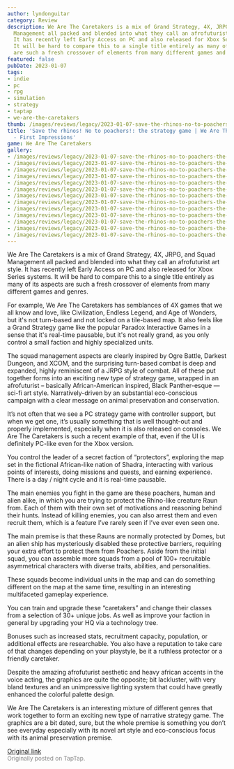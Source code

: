 ```yaml
---
author: lyndonguitar
category: Review
description: We Are The Caretakers is a mix of Grand Strategy, 4X, JRPG, and Squad
  Management all packed and blended into what they call an afrofuturist art style.
  It has recently left Early Access on PC and also released for Xbox Series systems.
  It will be hard to compare this to a single title entirely as many of its aspects
  are such a fresh crossover of elements from many different games and genres.
featured: false
pubDate: 2023-01-07
tags:
- indie
- pc
- rpg
- simulation
- strategy
- taptap
- we-are-the-caretakers
thumb: /images/reviews/legacy/2023-01-07-save-the-rhinos-no-to-poachers-the-strategy-game--we-are-the-caretakers---first-impressio-0.avif
title: 'Save the rhinos! No to poachers!: the strategy game | We Are The Caretakers
  - First Impressions'
game: We Are The Caretakers
gallery:
- /images/reviews/legacy/2023-01-07-save-the-rhinos-no-to-poachers-the-strategy-game--we-are-the-caretakers---first-impressio-0.avif
- /images/reviews/legacy/2023-01-07-save-the-rhinos-no-to-poachers-the-strategy-game--we-are-the-caretakers---first-impressio-1.avif
- /images/reviews/legacy/2023-01-07-save-the-rhinos-no-to-poachers-the-strategy-game--we-are-the-caretakers---first-impressio-2.avif
- /images/reviews/legacy/2023-01-07-save-the-rhinos-no-to-poachers-the-strategy-game--we-are-the-caretakers---first-impressio-3.avif
- /images/reviews/legacy/2023-01-07-save-the-rhinos-no-to-poachers-the-strategy-game--we-are-the-caretakers---first-impressio-4.avif
- /images/reviews/legacy/2023-01-07-save-the-rhinos-no-to-poachers-the-strategy-game--we-are-the-caretakers---first-impressio-5.avif
- /images/reviews/legacy/2023-01-07-save-the-rhinos-no-to-poachers-the-strategy-game--we-are-the-caretakers---first-impressio-6.avif
- /images/reviews/legacy/2023-01-07-save-the-rhinos-no-to-poachers-the-strategy-game--we-are-the-caretakers---first-impressio-7.avif
- /images/reviews/legacy/2023-01-07-save-the-rhinos-no-to-poachers-the-strategy-game--we-are-the-caretakers---first-impressio-8.avif
- /images/reviews/legacy/2023-01-07-save-the-rhinos-no-to-poachers-the-strategy-game--we-are-the-caretakers---first-impressio-9.avif
- /images/reviews/legacy/2023-01-07-save-the-rhinos-no-to-poachers-the-strategy-game--we-are-the-caretakers---first-impressio-10.avif
- /images/reviews/legacy/2023-01-07-save-the-rhinos-no-to-poachers-the-strategy-game--we-are-the-caretakers---first-impressio-11.avif
- /images/reviews/legacy/2023-01-07-save-the-rhinos-no-to-poachers-the-strategy-game--we-are-the-caretakers---first-impressio-12.avif
---
```

We Are The Caretakers is a mix of Grand Strategy, 4X, JRPG, and Squad Management all packed and blended into what they call an afrofuturist art style. It has recently left Early Access on PC and also released for Xbox Series systems. It will be hard to compare this to a single title entirely as many of its aspects are such a fresh crossover of elements from many different games and genres.

For example, We Are The Caretakers has semblances of 4X games that we all know and love, like Civilization, Endless Legend, and Age of Wonders, but it's not turn-based and not locked on a tile-based map. It also feels like a Grand Strategy game like the popular Paradox Interactive Games in a sense that it's real-time pausable, but it's not really grand, as you only control a small faction and highly specialized units.

The squad management aspects are clearly inspired by Ogre Battle, Darkest Dungeon, and XCOM, and the surprising turn-based combat is deep and expanded, highly reminiscent of a JRPG style of combat. All of these put together forms into an exciting new type of strategy game, wrapped in an afrofuturist – basically African-American inspired, Black Panther-esque — sci-fi art style. Narratively-driven by an substantial eco-conscious campaign with a clear message on animal preservation and conservation.

It’s not often that we see a PC strategy game with controller support, but when we get one, it’s usually something that is well thought-out and properly implemented, especially when it is also released on consoles. We Are The Caretakers is such a recent example of that, even if the UI is definitely PC-like even for the Xbox version.

You control the leader of a secret faction of “protectors”, exploring the map set in the fictional African-like nation of Shadra, interacting with various points of interests, doing missions and quests, and earning experience. There is a day / night cycle and it is real-time pausable.

The main enemies you fight in the game are these poachers, human and alien alike, in which you are trying to protect the Rhino-like creature Raun from. Each of them with their own set of motivations and reasoning behind their hunts. Instead of killing enemies, you can also arrest them and even recruit them, which is a feature I’ve rarely seen if I’ve ever even seen one.

The main premise is that these Rauns are normally protected by Domes, but an alien ship has mysteriously disabled these protective barriers, requiring your extra effort to protect them from Poachers. Aside from the initial squad, you can assemble more squads from a pool of 100+ recruitable asymmetrical characters with diverse traits, abilities, and personalities.

These squads become individual units in the map and can do something different on the map at the same time, resulting in an interesting multifaceted gameplay experience.

You can train and upgrade these “caretakers” and change their classes from a selection of 30+ unique jobs. As well as improve your faction in general by upgrading your HQ via a technology tree.

Bonuses such as increased stats, recruitment capacity, population, or additional effects are researchable. You also have a reputation to take care of that changes depending on your playstyle, be it a ruthless protector or a friendly caretaker.

Despite the amazing afrofuturist aesthetic and heavy african accents in the voice acting, the graphics are quite the opposite; bit lackluster, with very bland textures and an unimpressive lighting system that could have greatly enhanced the colorful palette design.

We Are The Caretakers is an interesting mixture of different genres that work together to form an exciting new type of narrative strategy game. The graphics are a bit dated, sure, but the whole premise is something you don’t see everyday especially with its novel art style and eco-conscious focus with its animal preservation premise.

[Original link](https://www.taptap.io/post/4122003)<br><span style="font-size: 0.95em; color: #888;">Originally posted on TapTap.</span>